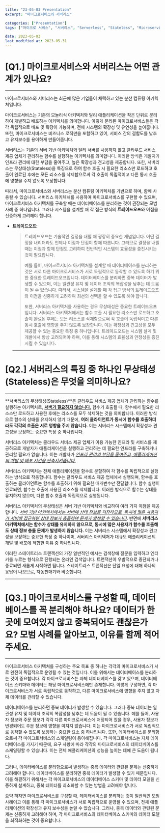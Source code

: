 ```yaml
---
title: "23-05-03 Presentation"
excerpt: "마이크로서비스와 서버리스"

categories: ["Presentation"]
tags: ["마이크로 서비스", "서버리스", "Serverless", "Stateless", "Microservice"]

date: 2023-05-03
last_modified_at: 2023-05-31
---
```


# [Q1.] 마이크로서비스와 서버리스는 어떤 관계가 있나요?

---

마이크로서비스와 서버리스는 최근에 많은 기업들이 채택하고 있는 분산 컴퓨팅 아키텍처입니다.

마이크로서비스는 기존의 모놀리식 아키텍처와 달리 애플리케이션을 작은 단위로 분리하여 개발하고 배포하는 아키텍처를 의미합니다. 이렇게 분리된 마이크로서비스들은 각각 독립적으로 배포 및 확장이 가능하며, 전체 시스템의 확장성 및 유연성을 높여줍니다. 또한, 마이크로서비스는 비즈니스 로직만을 포함하고 있어, 서비스 간의 결합도를 낮추고 유지보수를 용이하게 만들어줍니다.

서버리스는 기존의 서버 기반 아키텍처와 달리 서버를 사용하지 않고 클라우드 서비스 제공 업체가 관리하는 함수를 실행하는 아키텍처를 의미합니다. 이러한 방식은 개발자가 인프라 관리에 대한 부담을 줄여주고, 높은 확장성과 견고성을 제공합니다. 또한, 서버리스는 무상태성(Stateless)을 특징으로 하여 함수 호출 시 필요한 리소스만 로드하고 호출이 완료된 후에는 모든 리소스를 삭제함으로써 각 호출이 독립적이고 다른 동시 호출에 영향을 주지 않도록 보장합니다.

따라서, 마이크로서비스와 서버리스는 분산 컴퓨팅 아키텍처를 기반으로 하며, 함께 사용될 수 있습니다. 서버리스 아키텍처를 사용하여 마이크로서비스를 구현할 수 있으며, 마이크로서비스 아키텍처를 구축할 때는 데이터베이스를 분리하는 것이 권장되는 모범 사례 중 하나입니다. 그러나 시스템을 설계할 때 각 접근 방식의 **트레이드오프**와 이점을 신중하게 고려해야 합니다.

- **트레이드오프**:

  > 트레이드오프는 기술적인 결정을 내릴 때 굉장히 중요한 개념입니다. 어떤 결정을 내리더라도 언제나 이점과 단점이 함께 따릅니다. 그러므로 결정을 내릴 때는 이점과 함께 단점도 고려하여 전반적인 시스템의 효율성을 증진시키는 것이 필요합니다.
  >
  > 예를 들어, 마이크로서비스 아키텍처를 설계할 때 데이터베이스를 분리하는 것은 서로 다른 마이크로서비스가 서로 독립적으로 동작할 수 있도록 하기 위한 중요한 트레이드오프입니다. 데이터베이스를 분리하면 중복 데이터가 발생할 수 있으며, 이는 일관성 유지 및 데이터 조작의 복잡성을 낮추는 데 도움이 될 수 있습니다. 따라서, 시스템을 설계할 때 각 접근 방식의 트레이드오프와 이점을 신중하게 고려하여 최선의 선택을 할 수 있도록 해야 합니다.
  >
  > 또한, 서버리스 아키텍처를 사용하는 경우 무상태성은 중요한 트레이드오프입니다. 서버리스 아키텍처에서는 함수 호출 시 필요한 리소스만 로드하고 호출이 완료된 후에는 모든 리소스를 삭제함으로써 각 호출이 독립적이고 다른 동시 호출에 영향을 주지 않도록 보장합니다. 이는 확장성과 견고성을 모두 제공할 수 있는 중요한 특징 중 하나입니다. 트레이드오프는 시스템 설계 및 개발에서 항상 고려되어야 하며, 이를 통해 시스템의 효율성과 안정성을 증진시킬 수 있습니다.

  ---

# [Q2.] 서버리스의 특징 중 하나인 무상태성(Stateless)은 무엇을 의미하나요?

---

**서버리스의 무상태성(Stateless)**은 클라우드 서비스 제공 업체가 관리하는 함수를 실행하는 아키텍처로, <u>**서버가 필요하지 않습니다**.</u> 함수가 호출될 때, 함수에서 필요한 리소스만 로드하고 사용한 후에는 리소스를 모두 삭제하는 것을 의미합니다. 이러한 방식으로 함수의 상태를 유지하지 않기 때문에, **여러 클라이언트가 동시에 함수를 호출하더라도 각각의 호출은 서로 영향을 주지 않습니다.** 이는 서버리스 시스템에서 확장성과 견고성을 보장하는 중요한 특징 중 하나입니다.

서버리스 아키텍처는 클라우드 서비스 제공 업체가 이용 가능한 인프라 및 서비스를 제공하므로 개발자가 애플리케이션을 실행하고 관리하는 데 필요한 인프라를 구축하거나 관리할 필요가 없습니다. 이는 개발자가 <u>*인프라 관리의 부담을 줄여주고, 애플리케이션의 개발 및 배포 시간을 단축시켜줍니다.*</u>

서버리스 아키텍처는 전체 애플리케이션을 함수로 분할하여 각 함수를 독립적으로 실행하는 방식으로 작동합니다. 함수는 클라우드 서비스 제공 업체에서 실행되며, 함수를 호출하는 클라이언트는 함수를 호출하기 위해 필요한 매개변수만 전달합니다. 함수 실행이 완료되면, 함수는 호출에 사용된 리소스를 삭제합니다. 이러한 방식으로 함수는 상태를 유지하지 않으며, 다른 함수 호출과 독립적으로 실행됩니다.

서버리스 아키텍처의 무상태성은 서버 기반 아키텍처와 비교하여 여러 가지 이점을 제공합니다. *<u>서버 기반 아키텍처에서는 서버에 상태 정보를 저장하므로, 동시에 많은 사용자가 서버에 접근하면 상태 정보가 충돌하여 문제가 발생할 수 있습니다</u>*. 반면에 **서버리스 아키텍처에서는 함수가 상태를 유지하지 않으므로, 동시에 많은 사용자가 함수를 호출해도 상태 정보 충돌 문제가 발생하지 않습니다.** 이는 서버리스 시스템에서 확장성과 견고성을 보장하는 중요한 특징 중 하나이며, 서버리스 아키텍처가 대규모 애플리케이션의 개발 및 배포에 적합한 이유 중 하나입니다.

이러한 스테이트리스 트랜잭션의 가장 일반적인 예시는 검색창에 질문을 입력하고 엔터키를 누르는 형식으로 진행되는 온라인 검색입니다. 트랜잭션이 우발적으로 중단되거나 종료되면 새롭게 시작하면 됩니다. 스테이트리스 트랜잭션은 단일 요청에 대해 하나의 응답이 나오므로, 자동판매기와 비슷합니다.

---

# [Q3.] 마이크로서비스를 구성할 때, 데이터베이스를 꼭 분리해야 하나요? 데이터가 한 곳에 모여있지 않고 중복되어도 괜찮은가요? 모범 사례를 알아보고, 이유를 함께 적어주세요.

---

마이크로서비스 아키텍처를 구성하는 주요 목표 중 하나는 각각의 마이크로서비스가 서로 완전히 독립적으로 운영될 수 있는 것입니다. 이를 위해서는 데이터베이스를 분리하는 것이 중요합니다. 각 마이크로서비스는 자체 데이터베이스를 갖고 있으며, 데이터베이스 스키마와 데이터는 해당 마이크로서비스에만 존재합니다. 이렇게 구성하면, 각 마이크로서비스가 서로 독립적으로 동작하고, 다른 마이크로서비스에 영향을 주지 않고 자체 데이터를 관리할 수 있습니다.

데이터베이스를 분리하면 중복 데이터가 발생할 수 있습니다. 그러나 중복 데이터는 일관성 유지 및 데이터 조작의 복잡성을 낮추는 데 도움이 될 수 있습니다. 예를 들어, 사용자 정보와 주문 정보가 각각 다른 마이크로서비스에 저장되어 있을 경우, 사용자 정보가 변경되어도 주문 정보에 영향을 미치지 않습니다. 이는 마이크로서비스가 서로 독립적으로 동작할 수 있도록 보장하는 중요한 요소 중 하나입니다. 또한, 데이터베이스를 분리함으로써 각 마이크로서비스의 스케일링이 용이해집니다. 각 마이크로서비스는 자체 데이터베이스를 가지기 때문에, 요구 사항에 따라 각각의 마이크로서비스의 데이터베이스를 스케일링할 수 있습니다. 이는 전체 애플리케이션의 성능을 높이는 데에 큰 도움이 됩니다.

그러나, 데이터베이스를 분리함으로써 발생하는 중복 데이터와 관련된 문제는 신중하게 고려해야 합니다. 데이터베이스를 분리하면 중복 데이터가 발생할 수 있기 때문입니다. 이를 해결하기 위해서는 각 마이크로서비스의 데이터베이스 스키마 및 데이터 모델을 신중하게 설계하고, 중복 데이터를 최소화할 수 있는 방법을 고려해야 합니다.

요약 하자면 마이크로서비스를 구성할 때, 데이터베이스를 분리하는 것이 일반적인 모범 사례이고 이를 통해 각 마이크로서비스가 서로 독립적으로 운영될 수 있으며, 전체 애플리케이션의 확장성과 유지 보수성을 높일 수 있습니다. 그러나, 중복 데이터와 관련된 문제는 신중하게 고려해야 하며, 각 마이크로서비스의 데이터베이스 스키마와 데이터 모델을 최적화하는 것이 중요합니다.



---